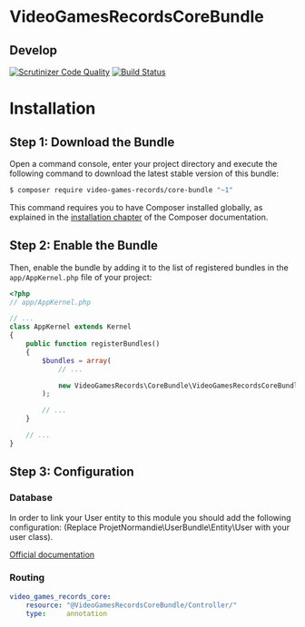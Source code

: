 VideoGamesRecordsCoreBundle
===========================

Develop
-------

[![Scrutinizer Code Quality](https://scrutinizer-ci.com/g/video-games-records/core-bundle/badges/quality-score.png?b=develop)](https://scrutinizer-ci.com/g/video-games-records/core-bundle/?branch=develop)
[![Build Status](https://scrutinizer-ci.com/g/video-games-records/core-bundle/badges/build.png?b=develop)]()


Installation
============

Step 1: Download the Bundle
---------------------------

Open a command console, enter your project directory and execute the
following command to download the latest stable version of this bundle:

```bash
$ composer require video-games-records/core-bundle "~1"
```

This command requires you to have Composer installed globally, as explained
in the [installation chapter](https://getcomposer.org/doc/00-intro.md)
of the Composer documentation.

Step 2: Enable the Bundle
-------------------------

Then, enable the bundle by adding it to the list of registered bundles
in the `app/AppKernel.php` file of your project:

```php
<?php
// app/AppKernel.php

// ...
class AppKernel extends Kernel
{
    public function registerBundles()
    {
        $bundles = array(
            // ...

            new VideoGamesRecords\CoreBundle\VideoGamesRecordsCoreBundle(),
        );

        // ...
    }

    // ...
}
```

Step 3: Configuration
---------------------

### Database

In order to link your User entity to this module you should add the following configuration:
(Replace ProjetNormandie\UserBundle\Entity\User with your user class).

[Official documentation](http://symfony.com/doc/current/cookbook/doctrine/resolve_target_entity.html)



### Routing

```yaml
video_games_records_core:
    resource: "@VideoGamesRecordsCoreBundle/Controller/"
    type:     annotation
```
